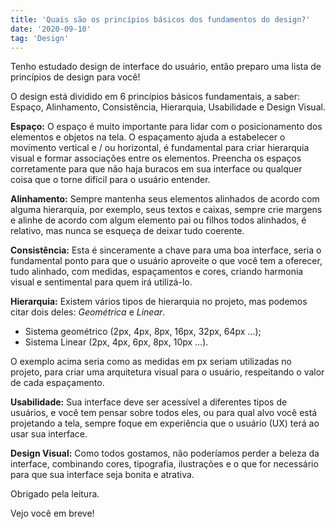 ```yaml
---
title: 'Quais são os princípios básicos dos fundamentos do design?'
date: '2020-09-10'
tag: 'Design'
---
```


Tenho estudado design de interface do usuário, então preparo uma lista de princípios de design para você!

O design está dividido em 6 princípios básicos fundamentais, a saber: Espaço, Alinhamento, Consistência, Hierarquia, Usabilidade e Design Visual.

**Espaço:** O espaço é muito importante para lidar com o posicionamento dos elementos e
objetos na tela. O espaçamento ajuda a estabelecer o movimento vertical e / ou horizontal, é
fundamental para criar hierarquia visual e formar associações entre os elementos. Preencha
os espaços corretamente para que não haja buracos em sua interface ou qualquer coisa que o torne
difícil para o usuário entender.

**Alinhamento:** Sempre mantenha seus elementos alinhados de acordo com alguma hierarquia, por exemplo, seus textos e caixas, sempre crie margens e alinhe de acordo com algum elemento pai
ou filhos todos alinhados, é relativo, mas nunca se esqueça de deixar tudo coerente.

**Consistência:** Esta é sinceramente a chave para uma boa interface, seria o fundamental
ponto para que o usuário aproveite o que você tem a oferecer, tudo alinhado, com medidas,
espaçamentos e cores, criando harmonia visual e sentimental para quem irá utilizá-lo.

**Hierarquia:** Existem vários tipos de hierarquia no projeto, mas podemos citar dois deles: _Geométrica_ e _Linear_.

- Sistema geométrico (2px, 4px, 8px, 16px, 32px, 64px ...);
- Sistema Linear (2px, 4px, 6px, 8px, 10px ...).

O exemplo acima seria como as medidas em px seriam utilizadas no projeto, para criar uma arquitetura visual para o usuário, respeitando o valor de cada espaçamento.

**Usabilidade:** Sua interface deve ser acessível a diferentes tipos de usuários, e você tem
pensar sobre todos eles, ou para qual alvo você está projetando a tela, sempre foque em
experiência que o usuário (UX) terá ao usar sua interface.

**Design Visual:** Como todos gostamos, não poderíamos perder a beleza da interface, combinando
cores, tipografia, ilustrações e o que for necessário para que sua interface seja bonita e atrativa.

Obrigado pela leitura.

Vejo você em breve!

